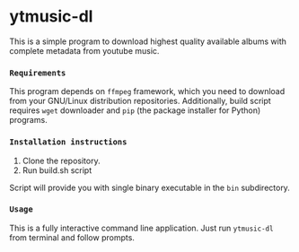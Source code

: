 # ytmusic-dl
This is a simple program to download highest quality available albums with complete metadata from youtube music.

### `Requirements`
This program depends on `ffmpeg` framework, which you need to download from your GNU/Linux distribution repositories.
Additionally, build script requires `wget` downloader and `pip` (the package installer for Python) programs.

### `Installation instructions`
1. Clone the repository.
2. Run build.sh script

Script will provide you with single binary executable in the `bin` subdirectory.

### `Usage`
This is a fully interactive command line application. Just run `ytmusic-dl` from terminal and follow prompts.
